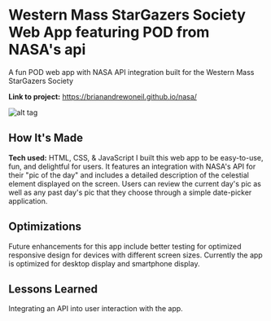 # Western Mass StarGazers Society Web App featuring POD from NASA's api
A fun POD web app with NASA API integration built for the Western Mass StarGazers Society 

**Link to project:** https://brianandrewoneil.github.io/nasa/

![alt tag](https://brianoneil.netlify.app/images/nasa.png)

## How It's Made

**Tech used:** HTML, CSS, & JavaScript
I built this web app to be easy-to-use, fun, and delightful for users. It features an integration with NASA's API for their "pic of the day" and includes a detailed description of the celestial element displayed on the screen. Users can review the current day's pic as well as any past day's pic that they choose through a simple date-picker application.

## Optimizations
Future enhancements for this app include better testing for optimized responsive design for devices with different screen sizes. Currently the app is optimized for desktop display and smartphone display.

## Lessons Learned
Integrating an API into user interaction with the app.
